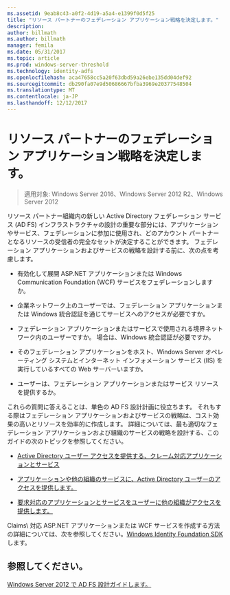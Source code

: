 ```yaml
---
ms.assetid: 9eab8c43-a0f2-4d19-a5a4-e1399f0d5f25
title: "リソース パートナーのフェデレーション アプリケーション戦略を決定します。"
description: 
author: billmath
ms.author: billmath
manager: femila
ms.date: 05/31/2017
ms.topic: article
ms.prod: windows-server-threshold
ms.technology: identity-adfs
ms.openlocfilehash: aca47658cc5a20f63dbd59a26ebe135dd04def92
ms.sourcegitcommit: db290fa07e9d50686667bfba3969e20377548504
ms.translationtype: MT
ms.contentlocale: ja-JP
ms.lasthandoff: 12/12/2017
---
```

# <a name="determine-your-federated-application-strategy-in-the-resource-partner"></a>リソース パートナーのフェデレーション アプリケーション戦略を決定します。

>適用対象: Windows Server 2016、Windows Server 2012 R2、Windows Server 2012

リソース パートナー組織内の新しい Active Directory フェデレーション サービス \(AD FS\) インフラストラクチャの設計の重要な部分には、アプリケーションやサービス、フェデレーションに参加に使用され、どのアカウント パートナーとなるリソースの受信者の完全なセットが決定することができます。 フェデレーション アプリケーションおよびサービスの戦略を設計する前に、次の点を考慮します。  
  
-   有効化して展開 ASP.NET アプリケーションまたは Windows Communication Foundation \(WCF\) サービスをフェデレーションしますか。  
  
-   企業ネットワーク上のユーザーでは、フェデレーション アプリケーションまたは Windows 統合認証を通じてサービスへのアクセスが必要ですか。  
  
-   フェデレーション アプリケーションまたはサービスで使用される境界ネットワーク内のユーザーですか。 場合は、Windows 統合認証が必要ですか。  
  
-   そのフェデレーション アプリケーションをホスト、Windows Server オペレーティング システムとインターネット インフォメーション サービス \(IIS\) を実行しているすべての Web サーバーいますか。  
  
-   ユーザーは、フェデレーション アプリケーションまたはサービス リソースを提供するか。  
  
これらの質問に答えることは、単色の AD FS 設計計画に役立ちます。 それもする際はフェデレーション アプリケーションおよびサービスの戦略は、コスト効果の高いとリソースを効率的に作成します。 詳細については、最も適切なフェデレーション アプリケーションおよび組織のサービスの戦略を設計する、このガイドの次のトピックを参照してください。  
  
-   [Active Directory ユーザー アクセスを提供する、クレーム対応アプリケーションとサービス](Provide-Your-Active-Directory-Users-Access-to-Your-Claims-Aware-Applications-and-Services.md)  
  
-   [アプリケーションや他の組織のサービスに、Active Directory ユーザーのアクセスを提供します。](Provide-Your-Active-Directory-Users-Access-to-the-Applications-and-Services-of-Other-Organizations.md)  
  
-   [要求対応のアプリケーションとサービスをユーザーに他の組織がアクセスを提供します。](Provide-Users-in-Another-Organization-Access-to-Your-Claims-Aware-Applications-and-Services.md)  
  
Claims\ 対応 ASP.NET アプリケーションまたは WCF サービスを作成する方法の詳細については、次を参照してください。[Windows Identity Foundation SDK](https://go.microsoft.com/fwlink/?LinkId=122266)します。  
  
## <a name="see-also"></a>参照してください。
[Windows Server 2012 で AD FS 設計ガイドします。](AD-FS-Design-Guide-in-Windows-Server-2012.md)


